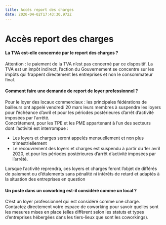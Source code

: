 ```yaml
---
title: Accès report des charges
date: 2020-04-02T17:43:30.972Z
---
```

# Accès report des charges

#### La TVA est-elle concernée par le report des charges ?

Attention : le paiement de la TVA n’est pas concerné par ce dispositif. La TVA est un impôt indirect, l’action du Gouvernement se concentre sur les impôts qui frappent directement les entreprises et non le consommateur final.

#### Comment faire une demande de report de loyer professionnel ?

Pour le loyer des locaux commerciaux : les principales fédérations de bailleurs ont appelé vendredi 20 mars leurs membres à suspendre les loyers pour l’échéance d’avril et pour les périodes postérieures d’arrêt d’activité imposées par l’arrêté.\
Concrètement, pour les TPE et les PME appartenant à l’un des secteurs dont l’activité est interrompue :
* Les loyers et charges seront appelés mensuellement et non plus trimestriellement
* Le recouvrement des loyers et charges est suspendu à partir du 1er avril 2020, et pour les périodes postérieures d’arrêt d’activité imposées par l’arrêté.

Lorsque l’activité reprendra, ces loyers et charges feront l’objet de différés de paiement ou d’étalements sans pénalité ni intérêts de retard et adaptés à la situation des entreprises en question

#### Un poste dans un coworking est-il considéré comme un local ?

C’est un loyer professionnel qui est considéré comme une charge. Contactez directement votre espace de coworking pour savoir quelles sont les mesures mises en place (elles diffèrent selon les statuts et types d’entreprises hébergées dans les tiers-lieux que sont les coworkings).
